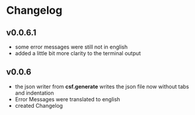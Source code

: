 # Changelog

## v0.0.6.1

- some error messages were still not in english
- added a little bit more clarity to the terminal output

## v0.0.6

- the json writer from **csf.generate** writes the json file
now without tabs and indentation
- Error Messages were translated to english
- created Changelog
